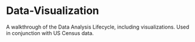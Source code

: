 # Data-Visualization
A walkthrough of the Data Analysis Lifecycle, including visualizations. Used in conjunction with US Census data.
